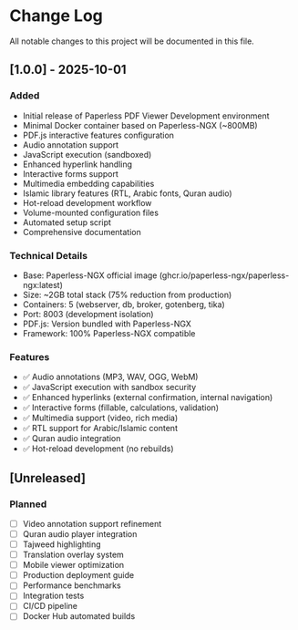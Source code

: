 # Change Log
All notable changes to this project will be documented in this file.

## [1.0.0] - 2025-10-01

### Added
- Initial release of Paperless PDF Viewer Development environment
- Minimal Docker container based on Paperless-NGX (~800MB)
- PDF.js interactive features configuration
- Audio annotation support
- JavaScript execution (sandboxed)
- Enhanced hyperlink handling
- Interactive forms support
- Multimedia embedding capabilities
- Islamic library features (RTL, Arabic fonts, Quran audio)
- Hot-reload development workflow
- Volume-mounted configuration files
- Automated setup script
- Comprehensive documentation

### Technical Details
- Base: Paperless-NGX official image (ghcr.io/paperless-ngx/paperless-ngx:latest)
- Size: ~2GB total stack (75% reduction from production)
- Containers: 5 (webserver, db, broker, gotenberg, tika)
- Port: 8003 (development isolation)
- PDF.js: Version bundled with Paperless-NGX
- Framework: 100% Paperless-NGX compatible

### Features
- ✅ Audio annotations (MP3, WAV, OGG, WebM)
- ✅ JavaScript execution with sandbox security
- ✅ Enhanced hyperlinks (external confirmation, internal navigation)
- ✅ Interactive forms (fillable, calculations, validation)
- ✅ Multimedia support (video, rich media)
- ✅ RTL support for Arabic/Islamic content
- ✅ Quran audio integration
- ✅ Hot-reload development (no rebuilds)

## [Unreleased]

### Planned
- [ ] Video annotation support refinement
- [ ] Quran audio player integration
- [ ] Tajweed highlighting
- [ ] Translation overlay system
- [ ] Mobile viewer optimization
- [ ] Production deployment guide
- [ ] Performance benchmarks
- [ ] Integration tests
- [ ] CI/CD pipeline
- [ ] Docker Hub automated builds
